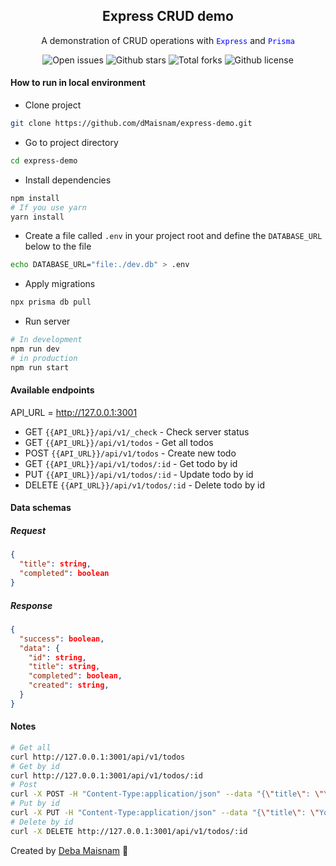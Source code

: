 <section align="center">
  <h1>Express CRUD demo</h1>
  <p>A demonstration of CRUD operations with <code style="color: blue;">Express</code> and <code style="color: blue;">Prisma</code></p>
  <div>
    <img 
      src="https://img.shields.io/github/issues/dMaisnam/express-demo" 
      alt="Open issues"
    />
    <img 
      src="https://img.shields.io/github/stars/dMaisnam/express-demo" 
      alt="Github stars"
    />
    <img 
      src="https://img.shields.io/github/forks/dMaisnam/express-demo" 
      alt="Total forks"
    />
    <img 
      src="https://img.shields.io/github/license/dMaisnam/express-demo" 
      alt="Github license"
    />
  </div>
</section>

#### How to run in local environment
- Clone project
```sh
git clone https://github.com/dMaisnam/express-demo.git
```
- Go to project directory
```sh
cd express-demo
```
- Install dependencies
```sh
npm install
# If you use yarn
yarn install
```
- Create a file called `.env` in your project root and define the `DATABASE_URL` below to the file
```sh
echo DATABASE_URL="file:./dev.db" > .env
```
- Apply migrations
```sh
npx prisma db pull
```
- Run server
```sh
# In development
npm run dev
# in production
npm run start
```

#### Available endpoints 
API_URL = http://127.0.0.1:3001
- GET     `{{API_URL}}/api/v1/_check`        - Check server status
- GET     `{{API_URL}}/api/v1/todos`      - Get all todos
- POST    `{{API_URL}}/api/v1/todos`      - Create new todo
- GET     `{{API_URL}}/api/v1/todos/:id`  - Get todo by id
- PUT     `{{API_URL}}/api/v1/todos/:id`  - Update todo by id
- DELETE  `{{API_URL}}/api/v1/todos/:id`  - Delete todo by id

#### Data schemas
##### Request
```json
{
  "title": string,
  "completed": boolean
}
```
##### Response
```json
{
  "success": boolean,
  "data": {
    "id": string,
    "title": string,
    "completed": boolean,
    "created": string,
  }
}
```

#### Notes
```sh
# Get all
curl http://127.0.0.1:3001/api/v1/todos
# Get by id
curl http://127.0.0.1:3001/api/v1/todos/:id
# Post
curl -X POST -H "Content-Type:application/json" --data "{\"title\": \"Your title\", \"completed\": false}" http://127.0.0.1:3001/api/v1/todos
# Put by id
curl -X PUT -H "Content-Type:application/json" --data "{\"title\": \"Your title updated\", \"completed\": true}" http://127.0.0.1:3001/api/v1/todos/:id
# Delete by id
curl -X DELETE http://127.0.0.1:3001/api/v1/todos/:id
```

Created by [Deba Maisnam](https://twitter.com/debamaisnam) :link: